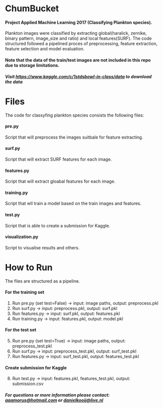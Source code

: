 # ChumBucket
#### Project Applied Machine Learning 2017 (Classifying Plankton species). 
Plankton images were classified by extracting global(haralick, zernike, binary pattern, image_size and ratio) and local features(SURF). The code structured followed a pipelined proces of preprocessing, feature extraction, feature selection and model evaluation.
#### Note that the data of the train/test images are not included in this repo due to storage limitations.
##### Visit https://www.kaggle.com/c/1stdsbowl-in-class/data to download the data

# Files
The code for classyfing plankton species consists the following files:

#### pre.py
Script that will preprocess the images suitbale for feature extracting. 

#### surf.py
Script that will extract SURF features for each image.

#### features.py
Script that will extract gloabal features for each image.

#### training.py
Script that wll train a model based on the train images and features.

#### test.py
Script that is able to create a submission for Kaggle.

#### visualization.py
Script to visualise results and others.


# How to Run
The files are structured as a pipeline.

#### For the training set
1. Run pre.py (set test=False) 	-> 	input: image paths, output: preprocess.pkl 
2. Run surf.py 			-> 	input: preprocess.pkl, output: surf.pkl 
3. Run features.py 		-> 	input: surf.pkl, output: features.pkl 
4. Run training.py 		->	input: features.pkl, output: model.pkl
 

#### For the test set

5. Run pre.py (set test=True) 	-> 	input: image paths, output: preprocess_test.pkl 
6. Run surf.py 			-> 	input: preprocess_test.pkl, output: surf_test.pkl 
7. Run features.py 		-> 	input: surf_test.pkl, output: features_test.pkl 

#### Create submission for Kaggle
8. Run test.py			-> 	input: features.pkl, features_test.pkl, output: submission.csv

##### For questions or more information please contact: aaamorus@hotmail.com or danielkooij@live.nl
